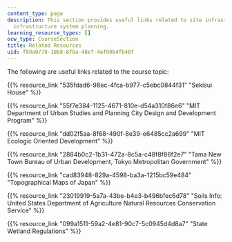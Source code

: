 ```yaml
---
content_type: page
description: This section provides useful links related to site infrastructure and
  infrastructure system planning.
learning_resource_types: []
ocw_type: CourseSection
title: Related Resources
uid: f89a0778-10b8-8f8a-48ef-4af00b4fb48f
---
```


The following are useful links related to the course topic:

{{% resource_link "535fdad6-98ec-4fca-b977-c5ebc0844f31" "Sekisui House" %}}

{{% resource_link "55f7e384-1125-4671-810e-d54a310f86e6" "MIT Department of Urban Studies and Planning City Design and Development Program" %}}

{{% resource_link "dd02f5aa-8f68-490f-8e39-e6485cc2a699" "MIT Ecologic Oriented Development" %}}

{{% resource_link "2884b0c2-1b31-472a-8c5a-c48f8f86f2e7" "Tama New Town Bureau of Urban Development, Tokyo Metropolitan Government" %}}

{{% resource_link "cad83948-829a-4598-ba3a-1215bc59e484" "Topographical Maps of Japan" %}}

{{% resource_link "23019919-5a7a-43be-b4e3-b496bfec6d78" "Soils Info: United States Department of Agriculture Natural Resources Conservation Service" %}}

{{% resource_link "099a1511-59a2-4e81-90c7-5c0945d4d8a7" "State Wetland Regulations" %}}